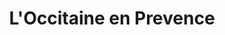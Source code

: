 ---
title: "L'Occitaine en Prevence"
url: /bury-st-edmunds/loccitaine-en-prevence/
shop: perfumery
---